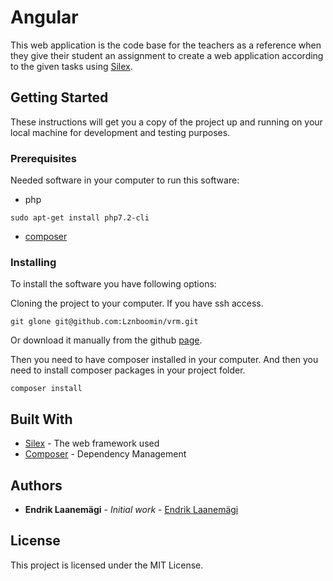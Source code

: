 # Angular

This web application is the code base for the teachers as a reference when they give their student an assignment to create a web application according to the given tasks using [Silex](http://silex.sensiolabs.org/).

## Getting Started

These instructions will get you a copy of the project up and running on your local machine for development and testing purposes.

### Prerequisites

Needed software in your computer to run this software:

* php
```
sudo apt-get install php7.2-cli
```

* [composer](https://getcomposer.org/download/)

### Installing

To install the software you have following options:

Cloning the project to your computer. If you have ssh access.

```
git glone git@github.com:Lznboomin/vrm.git
```

Or download it manually from the github [page](https://github.com/Lznboomin/vrm).

Then you need to have composer installed in your computer.
And then you need to install composer packages in your project folder.
```
composer install
```

## Built With

* [Silex](http://silex.sensiolabs.org/) - The web framework used
* [Composer](https://getcomposer.org/) - Dependency Management


## Authors

* **Endrik Laanemägi** - *Initial work* - [Endrik Laanemägi](https://github.com/Lznboomin)


## License

This project is licensed under the MIT License.
